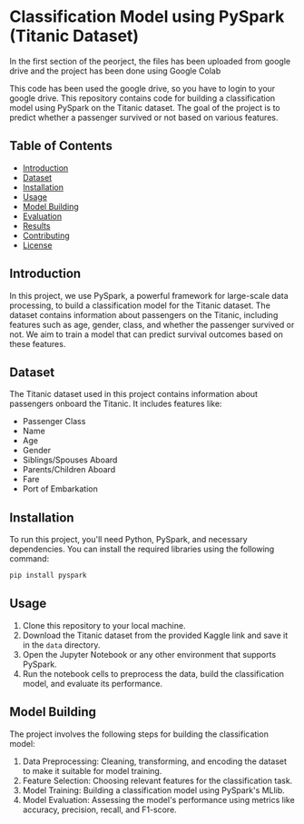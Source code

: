 
# Classification Model using PySpark (Titanic Dataset)
In the first section of the peorject, the files has been uploaded from google drive and the project has been done using Google Colab 

This code has been used the google drive, so you have to login to your google drive.
This repository contains code for building a classification model using PySpark on the Titanic dataset. The goal of the project is to predict whether a passenger survived or not based on various features.

## Table of Contents

- [Introduction](#introduction)
- [Dataset](#dataset)
- [Installation](#installation)
- [Usage](#usage)
- [Model Building](#model-building)
- [Evaluation](#evaluation)
- [Results](#results)
- [Contributing](#contributing)
- [License](#license)

## Introduction

In this project, we use PySpark, a powerful framework for large-scale data processing, to build a classification model for the Titanic dataset. The dataset contains information about passengers on the Titanic, including features such as age, gender, class, and whether the passenger survived or not. We aim to train a model that can predict survival outcomes based on these features.

## Dataset

The Titanic dataset used in this project contains information about passengers onboard the Titanic. It includes features like:

- Passenger Class
- Name
- Age
- Gender
- Siblings/Spouses Aboard
- Parents/Children Aboard
- Fare
- Port of Embarkation


## Installation

To run this project, you'll need Python, PySpark, and necessary dependencies. You can install the required libraries using the following command:

```bash
pip install pyspark
```

## Usage

1. Clone this repository to your local machine.
2. Download the Titanic dataset from the provided Kaggle link and save it in the `data` directory.
3. Open the Jupyter Notebook or any other environment that supports PySpark.
4. Run the notebook cells to preprocess the data, build the classification model, and evaluate its performance.

## Model Building

The project involves the following steps for building the classification model:

1. Data Preprocessing: Cleaning, transforming, and encoding the dataset to make it suitable for model training.
2. Feature Selection: Choosing relevant features for the classification task.
3. Model Training: Building a classification model using PySpark's MLlib.
4. Model Evaluation: Assessing the model's performance using metrics like accuracy, precision, recall, and F1-score.
